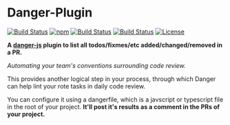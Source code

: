 # Danger-Plugin

[![Build Status](https://github.com/)](https://github.com/)
[![npm](https://img.shields.io/npm/v/danger.svg)](https://www.npmjs.com/package/danger)
[![Build Status](https://travis-ci.org/danger/danger-js.svg?branch=main)](https://travis-ci.org/danger/danger-js)
[![Build Status](https://ci.appveyor.com/api/projects/status/ep5hgeox3lbc5c7f?svg=true)](https://ci.appveyor.com/project/orta/danger-js/branch/main)
[![License](https://img.shields.io/github/license/rohit-gohri/danger-plugin-todos)](https://github.com/rohit-gohri/danger-plugin-todos/blob/master/LICENSE.md)

**A [danger-js](https://danger.systems/js/) plugin to list all todos/fixmes/etc added/changed/removed in a PR.**

*Automating your team's conventions surrounding code review.*
 
This provides another logical step in your process, through which Danger can help lint your rote tasks in daily code review.

You can configure it using a dangerfile, which is a javscript or typescript file in the root of your project. **It'll post it's results as a comment in the PRs of your project.**
